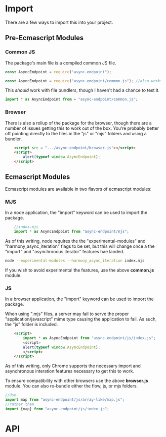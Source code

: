 # <a name="import"></a>Import

There are a few ways to import this into your project.

## Pre-Ecmascript Modules

### Common JS

The package's main file is a compiled common JS file.

```javascript
const AsyncEndpoint = require("async-endpoint");
```

```javascript
const AsyncEndpoint = require("async-endpoint/common.js"); //also works
```

This _should_ work with file bundlers, though I haven't had a chance to test it.

```javascript
import * as AsyncEndpoint from = "async-endpoint/common.js";
```

### Browser

There is also a rollup of the package for the browser, 
though there are a number of issues getting this to work out of the box.
You're probably better off pointing directly to the files in the 
"js" or "mjs" folders and using a bundler.

```html
    <script src = ".../async-endpoint/browser.js"></script>
    <script>
        alert(typeof window.AsyncEndpoint);
    </script>
```

## Ecmascript Modules

Ecmascript modules are available in two flavors of ecmascript modules:

### MJS

In a node application, the "import" keyword can be used to import the package.

```javascript
    //index.mjs
    import * as AsyncEndpoint from "async-endpoint/mjs";
```

As of this writing, node requires the the "experimental-modules" and 
"harmony_async_iteration" flags to be set, but this will change once a the 
"import" and "asynchronous iterator" features hae landed.

```bash
node --experimental-modules --harmony_async_iteration index.mjs
```

If you wish to avoid experimental the features, use the above **common.js** module.

### JS

In a browser application, the "import" keyword can be used to import the package.

When using ".mjs" files, a server may fail to serve the proper "application/javascript"
mime type causing the application to fail. As such, the "js" folder is included.


```html
    <script>
        import * as AsyncEndpoint from "async-endpoint/js/index.js";
        <script>
        alert(typeof window.AsyncEndpoint);
        </script>
    </script>
```

As of this writing, only Chrome supports the necessary import and asynchronous interation features
necessary to get this to work.

To ensure compatibility with other browsers use the above **browser.js** module.
You can also re-bundle either the flow, js, or mjs folders.

```javascript
//Use
import map from "async-endpoint/js/array-like/map.js";
//rather than 
import {map} from "async-endpoint/js/index.js";
``` 


# <a name="application-programming-interface"></a> API
